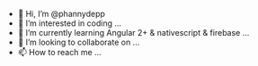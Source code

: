- 👋 Hi, I’m @phannydepp
- 👀 I’m interested in coding ...
- 🌱 I’m currently learning Angular 2+ & nativescript & firebase ...
- 💞️ I’m looking to collaborate on ...
- 📫 How to reach me ...

<!---
phannydepp/phannydepp is a ✨ special ✨ repository because its `README.md` (this file) appears on your GitHub profile.
You can click the Preview link to take a look at your changes.
--->
